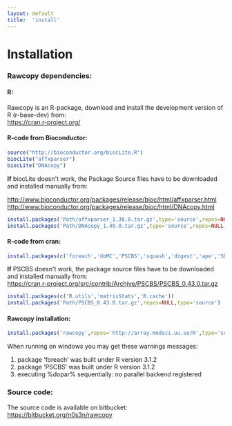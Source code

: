 ```yaml
---
layout: default
title:  'install'
---
```


# Installation

### Rawcopy dependencies:
 
#### R:
Rawcopy is an R-package, download and install the development version of R (r-base-dev) from:  
<a href='https://cran.r-project.org/'>https://cran.r-project.org/</a> 


#### R-code from Bioconductor:

```R
source("http://bioconductor.org/biocLite.R")
biocLite("affxparser")
biocLite("DNAcopy")
```

**If** biocLite doesn't work, the Package Source files have to be downloaded and installed manually from:

<a href='http://www.bioconductor.org/packages/release/bioc/html/affxparser.html'>http://www.bioconductor.org/packages/release/bioc/html/affxparser.html</a>  
<a href='http://www.bioconductor.org/packages/release/bioc/html/DNAcopy.html'>http://www.bioconductor.org/packages/release/bioc/html/DNAcopy.html</a>


```R
install.packages('Path/affxparser_1.38.0.tar.gz',type='source',repos=NULL)
install.packages('Path/DNAcopy_1.40.0.tar.gz',type='source',repos=NULL)
```

#### R-code from cran:

```R
install.packages(c('foreach','doMC','PSCBS','squash','digest','ape','SDMTools'))
```

**If** PSCBS doesn't work, the package source files have to be downloaded and installed manually from:  
<a href='https://cran.r-project.org/src/contrib/Archive/PSCBS/PSCBS_0.43.0.tar.gz'>https://cran.r-project.org/src/contrib/Archive/PSCBS/PSCBS_0.43.0.tar.gz</a> 

```R
install.packages(c('R.utils','matrixStats','R.cache'))
install.packages('Path/PSCBS_0.43.0.tar.gz',repos=NULL,type='source')
```


#### Rawcopy installation:

```R
install.packages('rawcopy',repos='http://array.medsci.uu.se/R',type='source')
```


When running on windows you may get these warnings messages:

1. package ‘foreach’ was built under R version 3.1.2
2. package ‘PSCBS’ was built under R version 3.1.2
3. executing %dopar% sequentially: no parallel backend registered  

### Source code:
The source code is available on bitbucket:  
<a href='https://bitbucket.org/n0s3n/rawcopy'>https://bitbucket.org/n0s3n/rawcopy</a>
